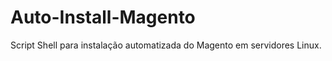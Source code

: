 Auto-Install-Magento
====================

Script Shell para instalação automatizada do Magento em servidores Linux.